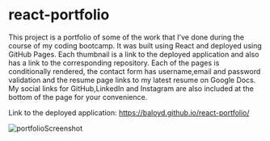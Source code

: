 # react-portfolio

This project is a portfolio of some of the work that I've done during the course of my coding bootcamp. It was built using React and deployed using GitHub Pages. Each thumbnail is a link to the deployed application and also has a link to the corresponding repository.
Each of the pages is conditionally rendered, the contact form has username,email and password validation and the resume page links to my latest resume on Google Docs.
My social links for GitHub,LinkedIn and Instagram are also included at the bottom of the page for your convenience.

Link to the deployed application: https://baloyd.github.io/react-portfolio/

![portfolioScreenshot](https://user-images.githubusercontent.com/78614719/127788130-be79c576-4c80-49dd-8f76-474768860d55.jpg)
